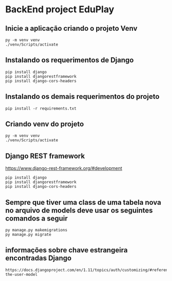 # BackEnd project EduPlay

## Inicie a aplicação criando o projeto Venv

```
py -m venv venv
./venv/Scripts/activate
```

## Instalando os requerimentos de Django

```
pip install django
pip install djangorestframework
pip install django-cors-headers
```

## Instalando os demais requerimentos do projeto

```
pip install -r requirements.txt
```

## Criando venv do projeto

```
py -m venv venv
./venv/Scripts/activate
```

## Django REST framework
https://www.django-rest-framework.org/#development

```
pip install django
pip install djangorestframework
pip install django-cors-headers
```

## Sempre que tiver uma class de uma tabela nova no arquivo de models deve usar os seguintes comandos a seguir

```
py manage.py makemigrations
py manage.py migrate
```

## informações sobre chave estrangeira encontradas Django

```
https://docs.djangoproject.com/en/1.11/topics/auth/customizing/#referencing-the-user-model
```
